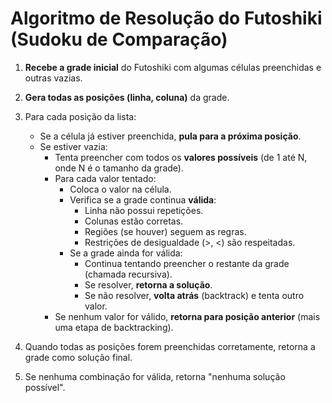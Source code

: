 # Algoritmo de Resolução do Futoshiki (Sudoku de Comparação)

1. **Recebe a grade inicial** do Futoshiki com algumas células preenchidas e outras vazias.

2. **Gera todas as posições (linha, coluna)** da grade.

3. Para cada posição da lista:
   - Se a célula já estiver preenchida, **pula para a próxima posição**.
   - Se estiver vazia:
     - Tenta preencher com todos os **valores possíveis** (de 1 até N, onde N é o tamanho da grade).
     - Para cada valor tentado:
       - Coloca o valor na célula.
       - Verifica se a grade continua **válida**:
         - Linha não possui repetições.
         - Colunas estão corretas.
         - Regiões (se houver) seguem as regras.
         - Restrições de desigualdade (>, <) são respeitadas.
       - Se a grade ainda for válida:
         - Continua tentando preencher o restante da grade (chamada recursiva).
         - Se resolver, **retorna a solução**.
         - Se não resolver, **volta atrás** (backtrack) e tenta outro valor.
     - Se nenhum valor for válido, **retorna para posição anterior** (mais uma etapa de backtracking).

4. Quando todas as posições forem preenchidas corretamente, retorna a grade como solução final.

5. Se nenhuma combinação for válida, retorna "nenhuma solução possível".
